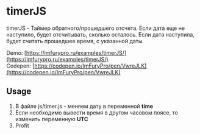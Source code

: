 # timerJS
timerJS - Таймер обратного/прошедшего отсчета. Если дата еще не наступило, будет отсчитывать, сколько осталось.
Если дата наступила, будет считать прошедшее время, с указанной даты.<br />

Demo: [https://imfurypro.ru/examples/timerJS/](https://imfurypro.ru/examples/timerJS/)<br />
Codepen: [https://codepen.io/ImFuryPro/pen/VwreJLK](https://codepen.io/ImFuryPro/pen/VwreJLK)

## Usage
1. В файле js/timer.js - меняем дату в переменной **time**
2. Если необходимо вывести время в другом часовом поясе, то изменить переменную **UTC**
3. Profit
